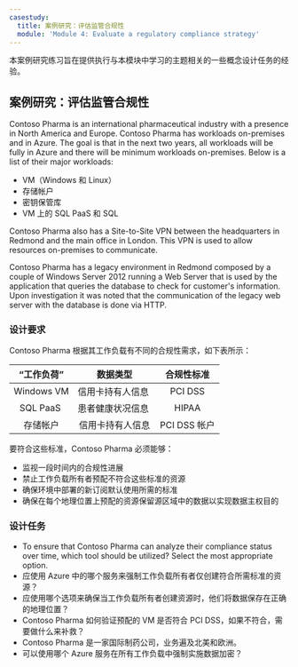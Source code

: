 ```yaml
---
casestudy:
  title: 案例研究：评估监管合规性
  module: 'Module 4: Evaluate a regulatory compliance strategy'
---
```


本案例研究练习旨在提供执行与本模块中学习的主题相关的一些概念设计任务的经验。

## <a name="case-study-evaluate-regulatory-compliance"></a>案例研究：评估监管合规性

Contoso Pharma is an international pharmaceutical industry with a presence in North America and Europe. Contoso Pharma has workloads on-premises and in Azure. The goal is that in the next two years, all workloads will be fully in Azure and there will be minimum workloads on-premises. Below is a list of their major workloads:

- VM（Windows 和 Linux） 
- 存储帐户
- 密钥保管库
- VM 上的 SQL PaaS 和 SQL 

Contoso Pharma also has a Site-to-Site VPN between the headquarters in Redmond and the main office in London. This VPN is used to allow resources on-premises to communicate.

Contoso Pharma has a legacy environment in Redmond composed by a couple of Windows Server 2012 running a Web Server that is used by the application that queries the database to check for customer's information. Upon investigation it was noted that the communication of the legacy web server with the database is done via HTTP.

### <a name="design-requirements"></a>设计要求

Contoso Pharma 根据其工作负载有不同的合规性需求，如下表所示：

| **“工作负荷”** | **数据类型** | **合规性标准** |
|:---:|:---:|:---:|
| Windows VM | 信用卡持有人信息  | PCI DSS |
| SQL PaaS  | 患者健康状况信息  | HIPAA |
| 存储帐户 | 信用卡持有人信息 | PCI DSS 帐户 |

要符合这些标准，Contoso Pharma 必须能够：

- 监视一段时间内的合规性进展 
- 禁止工作负载所有者预配不符合这些标准的资源 
- 确保环境中部署的新订阅默认使用所需的标准 
- 确保在每个地理位置上预配的资源保留源区域中的数据以实现数据主权目的

### <a name="design-tasks"></a>设计任务

* To ensure that Contoso Pharma can analyze their compliance status over time, which tool should be utilized? Select the most appropriate option.
* 应使用 Azure 中的哪个服务来强制工作负载所有者仅创建符合所需标准的资源？
* 应使用哪个选项来确保当工作负载所有者创建资源时，他们将数据保存在正确的地理位置？
* Contoso Pharma 如何验证预配的 VM 是否符合 PCI DSS，如果不符合，需要做什么来补救？
* Contoso Pharma 是一家国际制药公司，业务遍及北美和欧洲。
* 可以使用哪个 Azure 服务在所有工作负载中强制实施数据加密？
